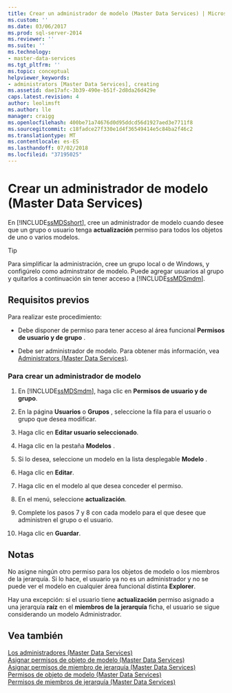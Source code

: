 ```yaml
---
title: Crear un administrador de modelo (Master Data Services) | Microsoft Docs
ms.custom: ''
ms.date: 03/06/2017
ms.prod: sql-server-2014
ms.reviewer: ''
ms.suite: ''
ms.technology:
- master-data-services
ms.tgt_pltfrm: ''
ms.topic: conceptual
helpviewer_keywords:
- administrators [Master Data Services], creating
ms.assetid: dae17afc-3b39-490e-b51f-2d8da26d429e
caps.latest.revision: 4
author: leolimsft
ms.author: lle
manager: craigg
ms.openlocfilehash: 400be71a74676d0d95ddcd56d1927aed3e7711f8
ms.sourcegitcommit: c18fadce27f330e1d4f36549414e5c84ba2f46c2
ms.translationtype: MT
ms.contentlocale: es-ES
ms.lasthandoff: 07/02/2018
ms.locfileid: "37195025"
---
```

# <a name="create-a-model-administrator-master-data-services"></a>Crear un administrador de modelo (Master Data Services)
  En [!INCLUDE[ssMDSshort](../includes/ssmdsshort-md.md)], cree un administrador de modelo cuando desee que un grupo o usuario tenga **actualización** permiso para todos los objetos de uno o varios modelos.  
  
> [!TIP]  
>  Para simplificar la administración, cree un grupo local o de Windows, y configúrelo como adminstrator de modelo. Puede agregar usuarios al grupo y quitarlos a continuación sin tener acceso a [!INCLUDE[ssMDSmdm](../includes/ssmdsmdm-md.md)].  
  
## <a name="prerequisites"></a>Requisitos previos  
 Para realizar este procedimiento:  
  
-   Debe disponer de permiso para tener acceso al área funcional **Permisos de usuario y de grupo** .  
  
-   Debe ser administrador de modelo. Para obtener más información, vea [Administrators &#40;Master Data Services&#41;](administrators-master-data-services.md).  
  
### <a name="to-create-a-model-administrator"></a>Para crear un administrador de modelo  
  
1.  En [!INCLUDE[ssMDSmdm](../includes/ssmdsmdm-md.md)], haga clic en **Permisos de usuario y de grupo**.  
  
2.  En la página **Usuarios** o **Grupos** , seleccione la fila para el usuario o grupo que desea modificar.  
  
3.  Haga clic en **Editar usuario seleccionado**.  
  
4.  Haga clic en la pestaña **Modelos** .  
  
5.  Si lo desea, seleccione un modelo en la lista desplegable **Modelo** .  
  
6.  Haga clic en **Editar**.  
  
7.  Haga clic en el modelo al que desea conceder el permiso.  
  
8.  En el menú, seleccione **actualización**.  
  
9. Complete los pasos 7 y 8 con cada modelo para el que desee que administren el grupo o el usuario.  
  
10. Haga clic en **Guardar**.  
  
## <a name="remarks"></a>Notas  
 No asigne ningún otro permiso para los objetos de modelo o los miembros de la jerarquía. Si lo hace, el usuario ya no es un administrador y no se puede ver el modelo en cualquier área funcional distinta **Explorer**.  
  
 Hay una excepción: si el usuario tiene **actualización** permiso asignado a una jerarquía **raíz** en el **miembros de la jerarquía** ficha, el usuario se sigue considerando un modelo Administrador.  
  
## <a name="see-also"></a>Vea también  
 [Los administradores &#40;Master Data Services&#41;](administrators-master-data-services.md)   
 [Asignar permisos de objeto de modelo &#40;Master Data Services&#41;](../../2014/master-data-services/assign-model-object-permissions-master-data-services.md)   
 [Asignar permisos de miembro de jerarquía &#40;Master Data Services&#41;](../../2014/master-data-services/assign-hierarchy-member-permissions-master-data-services.md)   
 [Permisos de objeto de modelo &#40;Master Data Services&#41;](../../2014/master-data-services/model-object-permissions-master-data-services.md)   
 [Permisos de miembros de jerarquía &#40;Master Data Services&#41;](../../2014/master-data-services/hierarchy-member-permissions-master-data-services.md)  
  
  
